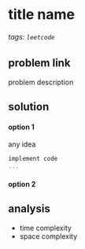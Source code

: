 # title name

###### tags: `leetcode` 
## problem link
problem description


## solution

#### option 1
any idea

```cpp
implement code
...

```
#### option 2
## analysis
- time complexity
- space complexity

